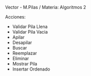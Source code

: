 Vector - M.Pilas / Materia: Algoritmos 2

Acciones:

- Validar Pila Llena
- Validar Pila Vacia
- Apilar
- Desapilar
- Buscar
- Reemplazar
- Eliminar
- Mostrar Pila
- Insertar Ordenado